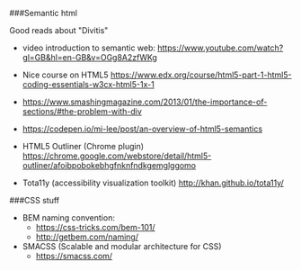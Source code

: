 ###Semantic html 

Good reads about "Divitis" 
- video introduction to semantic web: https://www.youtube.com/watch?gl=GB&hl=en-GB&v=OGg8A2zfWKg

- Nice course on HTML5 https://www.edx.org/course/html5-part-1-html5-coding-essentials-w3cx-html5-1x-1

- https://www.smashingmagazine.com/2013/01/the-importance-of-sections/#the-problem-with-div

- https://codepen.io/mi-lee/post/an-overview-of-html5-semantics

- HTML5 Outliner (Chrome plugin) https://chrome.google.com/webstore/detail/html5-outliner/afoibpobokebhgfnknfndkgemglggomo

- Tota11y (accessibility visualization toolkit) http://khan.github.io/tota11y/

###CSS stuff

- BEM naming convention:
  - https://css-tricks.com/bem-101/
  - http://getbem.com/naming/
- SMACSS (Scalable and modular architecture for CSS)
  - https://smacss.com/
